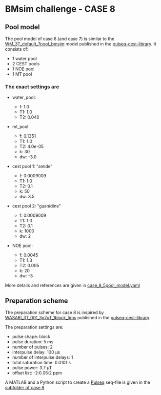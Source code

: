# BMsim challenge - CASE 8

## Pool model

The pool model of case 8 (and case 7) is similar to the [WM_3T_default_7pool_bmsim](https://github.com/kherz/pulseq-cest-library/blob/6ffca73282badd2828b86ace383969e9b4276e80/sim-library/WM_3T_default_7pool_bmsim.yaml) model published in the [pulseq-cest-library](https://github.com/kherz/pulseq-cest-library). It consists of:

- 1 water pool
- 2 CEST pools
- 1 NOE pool
- 1 MT pool

### The exact settings are

- water_pool:
  - f: 1.0
  - T1: 1.0
  - T2: 0.040

- mt_pool
  - f:  0.1351
  - T1: 1.0
  - T2: 4.0e-05
  - k:  30
  - dw: -3.0

- cest pool 1: "amide"
  - f: 0.0009009
  - T1: 1.0
  - T2: 0.1
  - k: 50
  - dw: 3.5

- cest pool 2: "guanidine"
  - f: 0.0009009
  - T1: 1.0
  - T2: 0.1
  - k: 1000
  - dw: 2

- NOE pool:
  - f: 0.0045
  - T1: 1.3
  - T2: 0.005
  - k: 20
  - dw: -3

More details and references are given in [case_8_5pool_model.yaml](/case_8/case_8_5pool_model.yaml)

## Preparation scheme

The preparation scheme for case 8 is inspired by [WASABI_3T_001_3p7uT_1block_5ms](https://github.com/kherz/pulseq-cest-library/tree/master/seq-library/WASABI_3T_001_3p7uT_1block_5ms)
published in the [pulseq-cest-library](https://github.com/kherz/pulseq-cest-library).

The preparation settings are:

- pulse shape: block
- pulse duration: 5 ms
- number of pulses: 2
- interpulse delay: 100 µs
- number of interpulse delays: 1
- total saturation time: 0.0101 s
- pulse power: 3.7 µT
- offset list: -2:0.05:2 ppm

A MATLAB and a Python script to create a [Pulseq](https://github.com/pulseq/pulseq) seq-file is given in the [subfolder of case 8](/case_8)
  